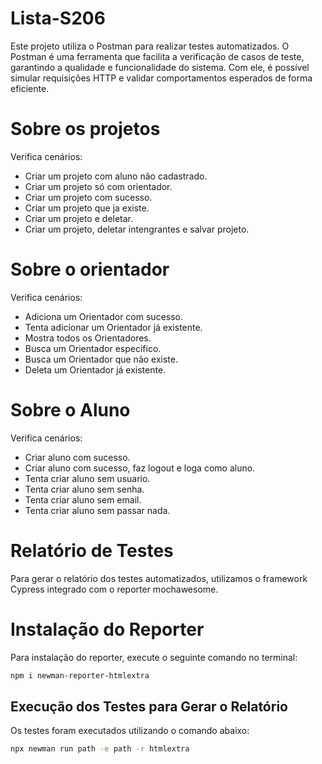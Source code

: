 # Lista-S206
Este projeto utiliza o Postman para realizar testes automatizados. O Postman é uma ferramenta que facilita a verificação de casos de teste, garantindo a qualidade e funcionalidade do sistema. Com ele, é possível simular requisições HTTP e validar comportamentos esperados de forma eficiente.
# Sobre os projetos

Verifica cenários:

- Criar um projeto com aluno não cadastrado.
- Criar um projeto só com orientador.
- Criar um projeto com sucesso.
- Criar um projeto que ja existe.
- Criar um projeto e deletar.
- Criar um projeto, deletar intengrantes e salvar projeto.

# Sobre o orientador

Verifica cenários:

- Adiciona um Orientador com sucesso.
- Tenta adicionar um Orientador já existente.
- Mostra todos os Orientadores.
- Busca um Orientador especifico.
- Busca um Orientador que não existe.
- Deleta um Orientador já existente.

# Sobre o Aluno

Verifica cenários:

- Criar aluno com sucesso.
- Criar aluno com sucesso, faz logout e loga como aluno.
- Tenta criar aluno sem usuario.
- Tenta criar aluno sem senha.
- Tenta criar aluno sem email.
- Tenta criar aluno sem passar nada.


# Relatório de Testes

Para gerar o relatório dos testes automatizados, utilizamos o framework Cypress integrado com o reporter mochawesome.

# Instalação do Reporter

Para instalação do reporter, execute o seguinte comando no terminal:

```bash
npm i newman-reporter-htmlextra
```

## Execução dos Testes para Gerar o Relatório

Os testes foram executados utilizando o comando abaixo:

```bash
npx newman run path -e path -r htmlextra
```
